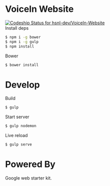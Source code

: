 VoiceIn Website
==
[![Codeship Status for hsnl-dev/VoiceIn-Website](https://codeship.com/projects/a003be00-0638-0134-2f87-6214c662a8db/status?branch=master)](https://codeship.com/projects/154644)  
Install deps
```sh
$ npm i -g bower
$ npm i -g gulp
$ npm install
```

Bower
```sh
$ bower install
```

Develop
==
Build
```sh
$ gulp
```
Start server
```sh
$ gulp nodemon
```

Live reload
```sh
$ gulp serve
```

Powered By
==
Google web starter kit.
